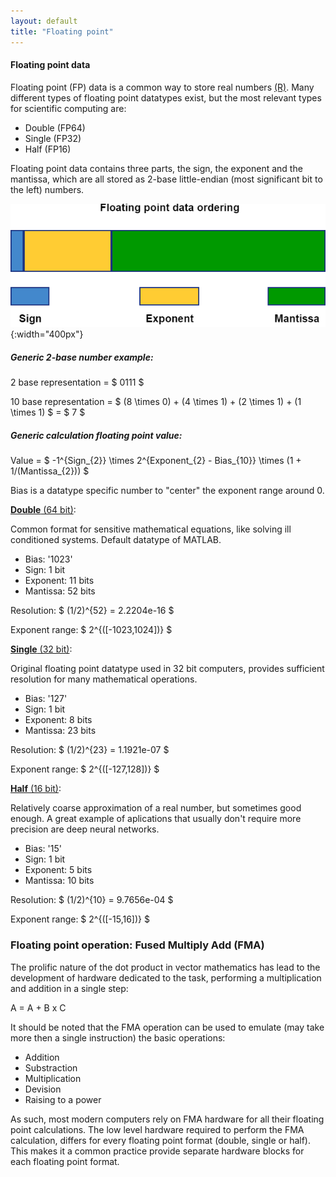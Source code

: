 ```yaml
---
layout: default
title: "Floating point"
--- 
```


#### Floating point data

Floating point (FP) data is a common way to store real numbers [(R)](https://en.wikipedia.org/wiki/Real_number). Many different types of floating point datatypes exist, but the most relevant types for scientific computing are:

 - Double (FP64)
 - Single (FP32)
 - Half (FP16)

Floating point data contains three parts, the sign, the exponent and the mantissa, which are all stored as 2-base little-endian (most significant bit to the left) numbers.


![Floating point](../image/Float.png){:width="400px"}

##### Generic 2-base number example:

2 base representation = $ 0111 $

10 base representation = $ (8 \times 0) + (4 \times 1) + (2 \times 1) + (1 \times 1) $ = $ 7 $

##### Generic calculation floating point value:

Value = $ -1^{Sign_{2}} \times 2^{Exponent_{2} - Bias_{10}} \times (1 + 1/(Mantissa_{2})) $

Bias is a datatype specific number to "center" the exponent range around 0.

[**Double** (64 bit)](https://en.wikipedia.org/wiki/Double-precision_floating-point_format):

Common format for sensitive mathematical equations, like solving ill conditioned systems. Default datatype of MATLAB.

 - Bias: '1023'
 - Sign: 1 bit
 - Exponent: 11 bits
 - Mantissa: 52 bits

Resolution: $ (1/2)^{52} = 2.2204e-16 $

Exponent range: $ 2^{([-1023,1024])} $

[**Single** (32 bit)](https://en.wikipedia.org/wiki/Single-precision_floating-point_format):

Original floating point datatype used in 32 bit computers, provides sufficient resolution for many mathematical operations.

 - Bias: '127'
 - Sign: 1 bit
 - Exponent: 8 bits
 - Mantissa: 23 bits

Resolution: $ (1/2)^{23} = 1.1921e-07 $

Exponent range: $ 2^{([-127,128])} $

[**Half** (16 bit)](https://en.wikipedia.org/wiki/Half-precision_floating-point_format):

Relatively coarse approximation of a real number, but sometimes good enough. A great example of aplications that usually don't require more precision are  deep neural networks.

 - Bias: '15'
 - Sign: 1 bit
 - Exponent: 5 bits
 - Mantissa: 10 bits

Resolution: $ (1/2)^{10} = 9.7656e-04 $

Exponent range: $ 2^{([-15,16])} $

### Floating point operation: Fused Multiply Add (FMA)

The prolific nature of the dot product in vector mathematics has lead to the development of hardware dedicated to the task, performing a multiplication and addition in a single step:

A = A + B x C

It should be noted that the FMA operation can be used to emulate (may take more then a single instruction) the basic operations:

 - Addition
 - Substraction
 - Multiplication
 - Devision
 - Raising to a power

As such, most modern computers rely on FMA hardware for all their floating point calculations. The low level hardware required to perform the FMA calculation, differs for every floating point format (double, single or half). This makes it a common practice provide separate hardware blocks for each floating point format.